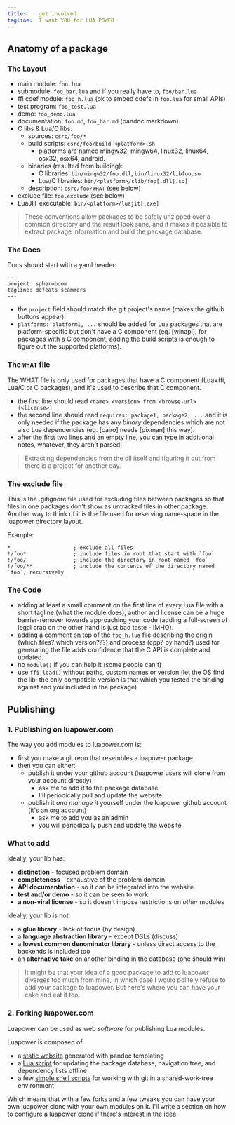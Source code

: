 ```yaml
---
title:    get involved
tagline:  I want YOU for LUA POWER
---
```


<div class="bg bg-i-want-you"></div>

## Anatomy of a package

### The Layout

  * main module: `foo.lua`
  * submodule: `foo_bar.lua` and if you really have to, `foo/bar.lua`
  * ffi cdef module: `foo_h.lua` (ok to embed cdefs in `foo.lua` for small APIs)
  * test program: `foo_test.lua`
  * demo: `foo_demo.lua`
  * documentation: `foo.md`, `foo_bar.md` (pandoc markdown)
  * C libs & Lua/C libs:
    * sources: `csrc/foo/*`
    * build scripts: `csrc/foo/build-<platform>.sh`
		* platforms are named mingw32, mingw64, linux32, linux64, osx32, osx64, android.
    * binaries (resulted from building):
	   * C libraries: `bin/mingw32/foo.dll`, `bin/linux32/libfoo.so`
	   * Lua/C libraries: `bin/<platform>/clib/foo[.dll|.so]`
	 * description: `csrc/foo/WHAT` (see below)
  * exclude file: `foo.exclude` (see below)
  * LuaJIT executable: `bin/<platform>/luajit[.exe]`

> These conventions allow packages to be safely unzipped over a common directory and the result look sane,
and it makes it possible to extract package information and build the package database.

### The Docs

Docs should start with a yaml header:

	---
	project: spheroboom
	tagline: defeats scammers
	---

  * the `project` field should match the git project's name (makes the github buttons appear).
  * `platforms: platform1, ...` should be added for Lua packages that are platform-specific
  but don't have a C component (eg. [winapi]; for packages with a C component, adding the build scripts is enough
  to figure out the supported platforms).

### The `WHAT` file

The WHAT file is only used for packages that have a C component (Lua+ffi, Lua/C or C packages),
and it's used to describe that C component.

  * the first line should read `<name> <version> from <browse-url> (<license>)`
  * the second line should read `requires: package1, package2, ...` and it is only needed if the package
  has any _binary_ dependencies which are not also Lua dependencies (eg. [cairo] needs [pixman] this way).
  * after the first two lines and an empty line, you can type in additional notes, whatever, they aren't parsed.

> Extracting dependencies from the dll itself and figuring it out from there is a project for another day.

### The exclude file

This is the .gitignore file used for excluding files between packages so that files in one packages don't show
as untracked files in other package. Another way to think of it is the file used for reserving name-space in the
luapower directory layout.

Example:

	*                    ; exclude all files
	!/foo*               ; include files in root that start with `foo`
	!/foo/               ; include the directory in root named `foo`
	!/foo/**             ; include the contents of the directory named `foo`, recursively


### The Code

  * adding at least a small comment on the first line of every Lua file with a short tagline (what the module does),
  author and license can be a huge barrier-remover towards approaching your code (adding a full-screen of legal
  crap on the other hand is just bad taste - IMHO).
  * adding a comment on top of the `foo_h.lua` file describing the origin (which files? which version???)
  and process (cpp? by hand?) used for generating the file adds confidence that the C API is complete and updated.
  * no `module()` if you can help it (some people can't)
  * use `ffi.load()` without paths, custom names or version (let the OS find the lib; the only compatible version
  is that which you tested the binding against and you included in the package)

## Publishing

### 1. Publishing on luapower.com

The way you add modules to luapower.com is:

  * first you make a git repo that resembles a luapower package
  * then you can either:
	 * publish it under your github account (luapower users will clone from your account directly)
	   * ask me to add it to the package database
		* I'll periodically pull and update the website
	 * publish it _and manage it_ yourself under the luapower github account (it's an org account)
	   * ask me to add you as an admin
		* you will periodically push and update the website

### What to add

Ideally, your lib has:

  * __distinction__ - focused problem domain
  * __completeness__ - exhaustive of the problem domain
  * __API documentation__ - so it can be integrated into the website
  * __test and/or demo__ - so it can be seen to work
  * __a non-viral license__ - so it doesn't impose restrictions on _other_ modules

Ideally, your lib is not:

  * a __glue library__ - lack of focus (by design)
  * a __language abstraction library__ - except DSLs (discuss)
  * a __lowest common denominator library__ - unless direct access to the backends is included too
  * an __alternative take__ on another binding in the database (one should win)

> It might be that your idea of a good package to add to luapower diverges too much from mine, in which case I would
politely refuse to add your package to luapower. But here's where you can have your cake and eat it too.

### 2. Forking luapower.com

Luapower can be used as web _software_ for publishing Lua modules.

Luapower is composed of:

  * a [static website][luapower-website] generated with pandoc templating
  * a [Lua script][luapower.lua] for updating the package database, navigation tree, and dependency lists offline
  * a few [simple shell scripts][luapower-git-src] for working with git in a shared-work-tree environment

Which means that with a few forks and a few tweaks you can have your own luapower
clone with your own modules on it. I'll write a section on how to configure a luapower clone
if there's interest in the idea.


[luapower-website]: https://github.com/luapower/luapower.github.io
[luapower.lua]:     https://github.com/luapower/luapower-git/blob/master/luapower.lua
[luapower-git-src]: https://github.com/luapower/luapower-git
